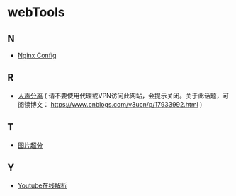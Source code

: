 # webTools


## N
- [Nginx Config](https://nginx.666666.dev/)

## R
- [人声分离](https://vocalremover.org/) ( 请不要使用代理或VPN访问此网站，会提示关闭。关于此话题，可阅读博文： https://www.cnblogs.com/v3ucn/p/17933992.html )

## T
- [图片超分](https://imgupscaler.com/)

## Y
- [Youtube在线解析](https://youtube.iiilab.com/)
